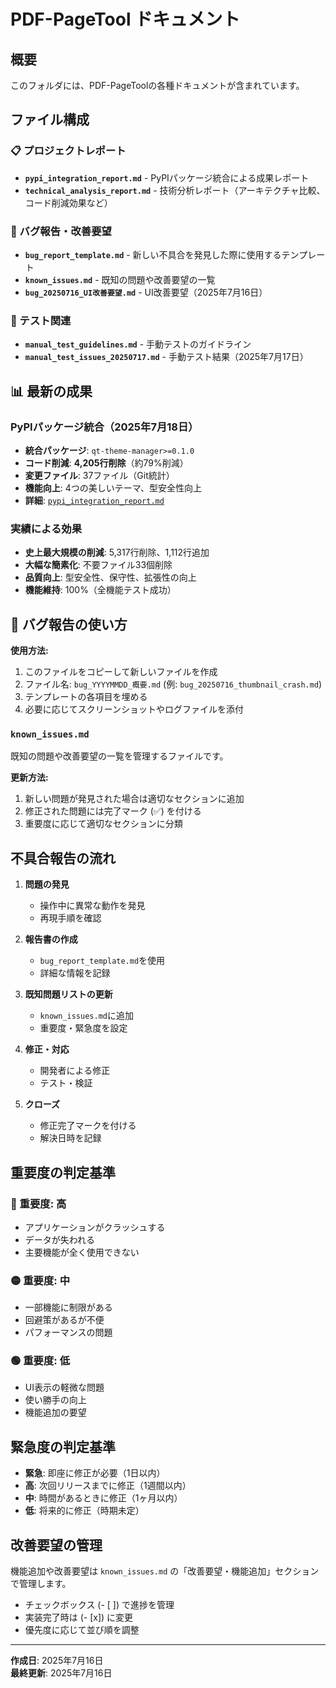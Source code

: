 # PDF-PageTool ドキュメント

## 概要
このフォルダには、PDF-PageToolの各種ドキュメントが含まれています。

## ファイル構成

### 📋 プロジェクトレポート
- **`pypi_integration_report.md`** - PyPIパッケージ統合による成果レポート
- **`technical_analysis_report.md`** - 技術分析レポート（アーキテクチャ比較、コード削減効果など）

### 🐛 バグ報告・改善要望
- **`bug_report_template.md`** - 新しい不具合を発見した際に使用するテンプレート
- **`known_issues.md`** - 既知の問題や改善要望の一覧
- **`bug_20250716_UI改善要望.md`** - UI改善要望（2025年7月16日）

### 🧪 テスト関連
- **`manual_test_guidelines.md`** - 手動テストのガイドライン
- **`manual_test_issues_20250717.md`** - 手動テスト結果（2025年7月17日）

## 📊 最新の成果

### PyPIパッケージ統合（2025年7月18日）
- **統合パッケージ**: `qt-theme-manager>=0.1.0`
- **コード削減**: **4,205行削除**（約79%削減）
- **変更ファイル**: 37ファイル（Git統計）
- **機能向上**: 4つの美しいテーマ、型安全性向上
- **詳細**: [`pypi_integration_report.md`](pypi_integration_report.md)

### 実績による効果
- **史上最大規模の削減**: 5,317行削除、1,112行追加
- **大幅な簡素化**: 不要ファイル33個削除
- **品質向上**: 型安全性、保守性、拡張性の向上
- **機能維持**: 100%（全機能テスト成功）

## 🔧 バグ報告の使い方

**使用方法:**
1. このファイルをコピーして新しいファイルを作成
2. ファイル名: `bug_YYYYMMDD_概要.md` (例: `bug_20250716_thumbnail_crash.md`)
3. テンプレートの各項目を埋める
4. 必要に応じてスクリーンショットやログファイルを添付

### `known_issues.md`
既知の問題や改善要望の一覧を管理するファイルです。

**更新方法:**
1. 新しい問題が発見された場合は適切なセクションに追加
2. 修正された問題には完了マーク (✅) を付ける
3. 重要度に応じて適切なセクションに分類

## 不具合報告の流れ

1. **問題の発見**
   - 操作中に異常な動作を発見
   - 再現手順を確認

2. **報告書の作成**
   - `bug_report_template.md`を使用
   - 詳細な情報を記録

3. **既知問題リストの更新**
   - `known_issues.md`に追加
   - 重要度・緊急度を設定

4. **修正・対応**
   - 開発者による修正
   - テスト・検証

5. **クローズ**
   - 修正完了マークを付ける
   - 解決日時を記録

## 重要度の判定基準

### 🔴 重要度: 高
- アプリケーションがクラッシュする
- データが失われる
- 主要機能が全く使用できない

### 🟡 重要度: 中
- 一部機能に制限がある
- 回避策があるが不便
- パフォーマンスの問題

### 🟢 重要度: 低
- UI表示の軽微な問題
- 使い勝手の向上
- 機能追加の要望

## 緊急度の判定基準

- **緊急**: 即座に修正が必要（1日以内）
- **高**: 次回リリースまでに修正（1週間以内）
- **中**: 時間があるときに修正（1ヶ月以内）
- **低**: 将来的に修正（時期未定）

## 改善要望の管理

機能追加や改善要望は `known_issues.md` の「改善要望・機能追加」セクションで管理します。

- チェックボックス (- [ ]) で進捗を管理
- 実装完了時は (- [x]) に変更
- 優先度に応じて並び順を調整

---
**作成日**: 2025年7月16日  
**最終更新**: 2025年7月16日
